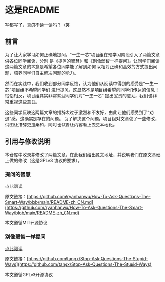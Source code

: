 # 这是README

写都写了，真的不读一读吗？（笑

## 前言

为了让大家学习如何正确地提问，“一生一芯”项目组在预学习阶段引入了两篇文章供各位同学阅读，分别
是《提问的智慧》和《别像弱智一样提问》。让同学们阅读这两篇文章的本意是希望各位同学能了解到如何
以相对正确和高效的方式提出问题，培养同学们自主解决问题的能力。

然而在实践中，我们收到部分同学反馈，认为他们从阅读中得到的感受是“一生一芯”项目组不希望同学们
进行提问。这显然不是项目组希望向同学们传达的信息！恰恰相反，项目组其实非常欢迎同学们对“一生一芯”
提出宝贵的意见，我们也非常重视这些意见。

这些同学反映这两篇文章的措辞太过于激烈和不友好，由此让他们感受到了“劝退”感。这确实是存在的问题。
为了解决这个问题，项目组对文章做了一些修改，试图让措辞更加柔和，同时也试着让内容看上去更本地化。

## 引用与修改说明

本仓库中收录并修改了两篇文章，在此我们给出原文地址，并说明我们在原文基础上做的修改（这是GPLv3
协议的要求）。

### 提问的智慧

[点此阅读](How-To-Ask-Questions-The-Smart-Way.md)

原文链接：[https://github.com/ryanhanwu/How-To-Ask-Questions-The-Smart-Way/blob/main/README-zh_CN.md](https://github.com/ryanhanwu/How-To-Ask-Questions-The-Smart-Way/blob/main/README-zh_CN.md)

本文遵循MIT开源协议

### 别像弱智一样提问

[点此阅读](Stop-Ask-Questions-The-Stupid-Ways.d)

原文链接：[https://github.com/tangx/Stop-Ask-Questions-The-Stupid-Ways](https://github.com/tangx/Stop-Ask-Questions-The-Stupid-Ways)

本文遵循GPLv3开源协议
